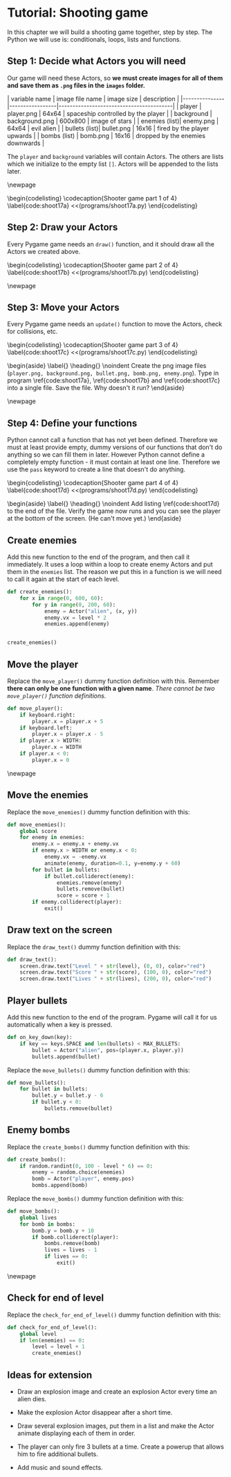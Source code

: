 # Tutorial: Shooting game

In this chapter we will build a shooting game together, step by step.  The Python we will use is: conditionals, loops, lists and functions.

## Step 1: Decide what Actors you will need

Our game will need these Actors, so **we must create images for all of them and save them as `.png` files in the `images` folder.**

| variable name | image file name | image size | description                             |
|---------------|-----------------|-----------------------------------------|
| player        | player.png      | 64x64 | spaceship controlled by the player    |
| background    | background.png  | 600x800 | image of stars                  |
| enemies (list)| enemy.png       | 64x64 | evil alien                           |
| bullets (list)| bullet.png      | 16x16  | fired by the player upwards    |
| bombs (list)  | bomb.png        | 16x16 | dropped by the enemies downwards |

The `player` and `background` variables will contain Actors.  The others are lists which
we initialize to the empty list `[]`.  Actors will be appended to the lists later.

\newpage

\begin{codelisting}
\codecaption{Shooter game part 1 of 4}
\label{code:shoot17a}
<<(programs/shoot17a.py)
\end{codelisting}


## Step 2: Draw your Actors

Every Pygame game needs an `draw()` function, and it should draw all the Actors we created above.

\begin{codelisting}
\codecaption{Shooter game part 2 of 4}
\label{code:shoot17b}
<<(programs/shoot17b.py)
\end{codelisting}


\newpage

## Step 3: Move your Actors

Every Pygame game needs an `update()` function to move the Actors, check for collisions, etc.

\begin{codelisting}
\codecaption{Shooter game part 3 of 4}
\label{code:shoot17c}
<<(programs/shoot17c.py)
\end{codelisting}


\begin{aside}
\label{}
\heading{}
\noindent Create the png image files (`player.png, background.png, bullet.png, bomb.png, enemy.png`).  Type in program \ref{code:shoot17a}, \ref{code:shoot17b} and \ref{code:shoot17c} into a single file.  Save the file.  Why doesn't it run?
\end{aside}

\newpage

## Step 4: Define your functions

Python cannot call a function that has not yet been defined.  Therefore we must at least provide empty, dummy versions
of our functions that don't do anything so we can fill them in later.  However Python cannot define a completely empty
function - it must contain at least one line.  Therefore we use the `pass` keyword to create a line that doesn't do anything.

\begin{codelisting}
\codecaption{Shooter game part 4 of 4}
\label{code:shoot17d}
<<(programs/shoot17d.py)
\end{codelisting}

\begin{aside}
\label{}
\heading{}
\noindent Add listing \ref{code:shoot17d} to the end of the file.  Verify the game now runs and you can see the player at the bottom of the screen.  (He can't move yet.)
\end{aside}

## Create enemies

Add this new function to the end of the program, and then call it immediately.  It uses a loop within a loop to create enemy Actors and put them in the `enemies` list.
The reason we put this in a function is we will need to call it again at the start of each level.

```python
def create_enemies():
    for x in range(0, 600, 60):
        for y in range(0, 200, 60):
            enemy = Actor("alien", (x, y))
            enemy.vx = level * 2
            enemies.append(enemy)


create_enemies()
```

## Move the player

Replace the `move_player()` dummy function definition with this.  Remember **there can only be one function with a given name**.  *There cannot be two `move_player()` function
definitions.*

```python
def move_player():
    if keyboard.right:
        player.x = player.x + 5
    if keyboard.left:
        player.x = player.x - 5
    if player.x > WIDTH:
        player.x = WIDTH
    if player.x < 0:
        player.x = 0
```

\newpage

## Move the enemies

Replace the `move_enemies()` dummy function definition with this:

```python
def move_enemies():
    global score
    for enemy in enemies:
        enemy.x = enemy.x + enemy.vx
        if enemy.x > WIDTH or enemy.x < 0:
            enemy.vx = -enemy.vx
            animate(enemy, duration=0.1, y=enemy.y + 60)
        for bullet in bullets:
            if bullet.colliderect(enemy):
                enemies.remove(enemy)
                bullets.remove(bullet)
                score = score + 1
        if enemy.colliderect(player):
            exit()
```

## Draw text on the screen

Replace the `draw_text()` dummy function definition with this:

```python
def draw_text():
    screen.draw.text("Level " + str(level), (0, 0), color="red")
    screen.draw.text("Score " + str(score), (100, 0), color="red")
    screen.draw.text("Lives " + str(lives), (200, 0), color="red")
```

## Player bullets

Add this new function to the end of the program.  Pygame will call it for us automatically when a key is pressed.

```python
def on_key_down(key):
    if key == keys.SPACE and len(bullets) < MAX_BULLETS:
        bullet = Actor("alien", pos=(player.x, player.y))
        bullets.append(bullet)
```

Replace the `move_bullets()` dummy function definition with this:

```python
def move_bullets():
    for bullet in bullets:
        bullet.y = bullet.y - 6
        if bullet.y < 0:
            bullets.remove(bullet)

```

## Enemy bombs

Replace the `create_bombs()` dummy function definition with this:

```python
def create_bombs():
    if random.randint(0, 100 - level * 6) == 0:
        enemy = random.choice(enemies)
        bomb = Actor("player", enemy.pos)
        bombs.append(bomb)
```

Replace the `move_bombs()` dummy function definition with this:

```python
def move_bombs():
    global lives
    for bomb in bombs:
        bomb.y = bomb.y + 10
        if bomb.colliderect(player):
            bombs.remove(bomb)
            lives = lives - 1
            if lives == 0:
                exit()
```

\newpage

## Check for end of level

Replace the `check_for_end_of_level()` dummy function definition with this:

```python
def check_for_end_of_level():
    global level
    if len(enemies) == 0:
        level = level + 1
        create_enemies()
```

## Ideas for extension

* Draw an explosion image and create an explosion Actor every time an alien dies.

* Make the explosion Actor disappear after a short time.

* Draw several explosion images, put them in a list and make the Actor animate displaying each of them in order.

* The player can only fire 3 bullets at a time.  Create a powerup that allows him to fire additional bullets.

* Add music and sound effects.